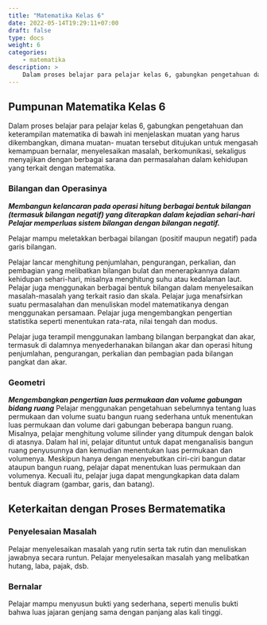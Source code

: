 ```yaml
---
title: "Matematika Kelas 6"
date: 2022-05-14T19:29:11+07:00
draft: false
type: docs
weight: 6
categories:
    - matematika
description: >
    Dalam proses belajar para pelajar kelas 6, gabungkan pengetahuan dan keterampilan matematika di bawah ini menjelaskan muatan yang harus dikembangkan, dimana muatan- muatan tersebut ditujukan untuk mengasah kemampuan bernalar, menyelesaikan masalah, berkomunikasi, sekaligus menyajikan dengan berbagai sarana dan permasalahan dalam kehidupan yang terkait dengan matematika.
---
```

## Pumpunan Matematika Kelas 6
Dalam proses belajar para pelajar kelas 6, gabungkan pengetahuan dan keterampilan matematika di bawah ini menjelaskan muatan yang harus dikembangkan, dimana muatan- muatan tersebut ditujukan untuk mengasah kemampuan bernalar, menyelesaikan masalah, berkomunikasi, sekaligus menyajikan dengan berbagai sarana dan permasalahan dalam kehidupan yang terkait dengan matematika.

### Bilangan dan Operasinya
***Membangun kelancaran pada operasi hitung berbagai bentuk bilangan (termasuk bilangan negatif) yang diterapkan dalam kejadian sehari-hari
Pelajar memperluas sistem bilangan dengan bilangan negatif.***

Pelajar mampu meletakkan berbagai bilangan (positif maupun negatif) pada garis bilangan.

Pelajar lancar menghitung penjumlahan, pengurangan, perkalian, dan pembagian yang melibatkan bilangan bulat dan menerapkannya dalam kehidupan sehari-hari, misalnya menghitung suhu atau kedalaman laut. Pelajar juga menggunakan berbagai bentuk bilangan dalam menyelesaikan masalah-masalah yang terkait rasio dan skala. Pelajar juga menafsirkan suatu permasalahan dan menuliskan model matematikanya dengan menggunakan persamaan. Pelajar juga mengembangkan pengertian statistika seperti menentukan rata-rata, nilai tengah dan modus.

Pelajar juga terampil menggunakan lambang bilangan berpangkat dan akar, termasuk di dalamnya menyederhanakan bilangan akar dan operasi hitung penjumlahan, pengurangan, perkalian dan pembagian pada bilangan pangkat dan akar.

### Geometri
***Mengembangkan pengertian luas permukaan dan volume gabungan bidang ruang***
Pelajar menggunakan pengetahuan sebelumnya tentang luas permukaan dan volume suatu bangun ruang sederhana untuk menentukan luas permukaan dan volume dari gabungan beberapa bangun ruang. Misalnya, pelajar menghitung volume silinder yang ditumpuk dengan balok di atasnya. Dalam hal ini, pelajar dituntut untuk dapat menganalisis bangun ruang penyusunnya dan kemudian menentukan luas permukaan dan volumenya. Meskipun hanya dengan menyebutkan ciri-ciri bangun datar ataupun bangun ruang, pelajar dapat menentukan luas permukaan dan volumenya. Kecuali itu, pelajar juga dapat mengungkapkan data dalam bentuk diagram (gambar, garis, dan batang).

## Keterkaitan dengan Proses Bermatematika
### Penyelesaian Masalah

Pelajar menyelesaikan masalah yang rutin serta tak rutin dan menuliskan jawabnya secara runtun. Pelajar menyelesaikan masalah yang melibatkan hutang, laba, pajak, dsb.

### Bernalar
Pelajar mampu menyusun bukti yang sederhana, seperti menulis bukti bahwa luas jajaran genjang sama dengan panjang alas kali tinggi.